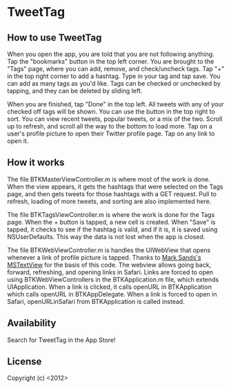 # TweetTag

## How to use TweetTag

When you open the app, you are told that you are not following anything. Tap the "bookmarks" button in the top left corner. You are brought to the "Tags" page, where you can add, remove, and check/uncheck tags. Tap "+" in the top right corner to add a hashtag. Type in your tag and tap save. You can add as many tags as you'd like. Tags can be checked or unchecked by tapping, and they can be deleted by sliding left.

When you are finished, tap "Done" in the top left. All tweets with any of your checked off tags will be shown. You can use the button in the top right to sort. You can view recent tweets, popular tweets, or a mix of the two. Scroll up to refresh, and scroll all the way to the bottom to load more. Tap on a user's profile picture to open their Twitter profile page. Tap on any link to open it.


## How it works

The file BTKMasterViewController.m is where most of the work is done. When the view appears, it gets the hashtags that were selected on the Tags page, and then gets tweets for those hashtags with a GET request. Pull to refresh, loading of more tweets, and sorting are also implemented here.

The file BTKTagsViewController.m is where the work is done for the Tags page. When the + button is tapped, a new cell is created. When "Save" is tapped, it checks to see if the hashtag is valid, and if it is, it is saved using NSUserDefaults. This way the data is not lost when the app is closed. 

The file BTKWebViewController.m is handles the UIWebView that opens whenever a link of profile picture is tapped. Thanks to [Mark Sands's MSTextView](https://github.com/marksands/MSTextView) for the basis of this code. The webview allows going back, forward, refreshing, and opening links in Safari. Links are forced to open using BTKWebViewControllers in the BTKApplication.m file, which extends UIApplication. When a link is clicked, it calls openURL in BTKApplication which calls openURL in BTKAppDelegate. When a link is forced to open in Safari, openURLinSafari from BTKApplication is called instead.

## Availability

Search for TweetTag in the App Store!

## License

Copyright (c) <2012> <Brandon Krieger>